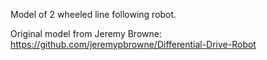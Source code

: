Model of 2 wheeled line following robot.

Original model from Jeremy Browne: https://github.com/jeremypbrowne/Differential-Drive-Robot
